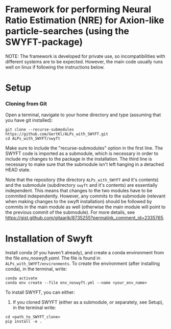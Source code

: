 # Framework for performing Neural Ratio Estimation (NRE) for Axion-like particle-searches (using the SWYFT-package)

NOTE: The framework is developed for private use, so incompatibilities with different systems are to be expected. However, the main code usually runs well on linux if following the instructions below. 

# Setup

### Cloning from Git

Open a terminal, navigate to your home directory and type (assuming that you have git installed):

```
git clone --recurse-submodules https://github.com/GertKl/ALPs_with_SWYFT.git
cd ALPs_with_SWYFT/swyft
```

Make sure to include the "recurse-submodules" option in the first line. The SWYFT code is imported as a submodule, which is necessary in order to include my changes to the package in the installation. The third line is necessary to make sure that the submodule isn't left hanging in a detached HEAD state. 


Note that the repository (the directory ``ALPs_with_SWYFT`` and it's contents) and the submodule (subdirectory ``swyft`` and it's contents) are essentially independent. This means that changes to the two modules have to be commited independently. However, any commits to the submodule (relevant when making changes to the swyft installation) should be followed by commits in the main module as well (otherwise the main module will point to the previous commit of the submodule). For more details, see https://gist.github.com/gitaarik/8735255?permalink_comment_id=2335765. 


# Installation of Swyft


Install conda (if you haven't already), and create a conda environment from the file *env_noswyft.yaml*. The file is found in `ALPs_with_SWYFT/environments`. To create the environment (after installing conda), in the terminal, write:

``` 
conda activate
conda env create --file env_noswyft.yml --name <your_env_name>
```

To install SWYFT, you can either:

1. If you cloned SWYFT (either as a submodule, or separately, see Setup), in the terminal write:

```
cd <path_to_SWYFT_clone>
pip install -e .
```
